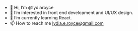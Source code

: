 - 👋 Hi, I’m @lydiaroyce
- 👀 I’m interested in front end development and UI/UX design.
- 🌱 I’m currently learning React.
- 📫 How to reach me lydia.e.royce@gmail.com

<!---
lydiaroyce/lydiaroyce is a ✨ special ✨ repository because its `README.md` (this file) appears on your GitHub profile.
You can click the Preview link to take a look at your changes.
--->

